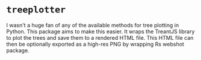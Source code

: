# `treeplotter`
I wasn't a huge fan of any of the available methods for tree plotting in Python. This package aims to make this easier. It wraps the TreantJS library to plot the trees and save them to a rendered HTML file. This HTML file can then be optionally exported as a high-res PNG by wrapping Rs webshot package.
